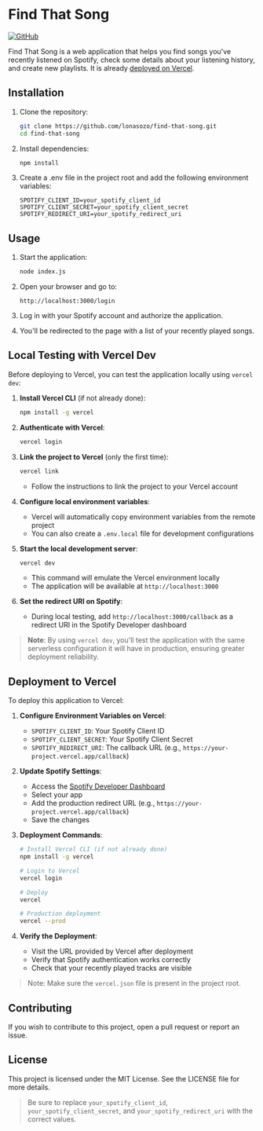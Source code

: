 # Find That Song

[![GitHub](https://img.shields.io/badge/GitHub-lonasozo/find--that--song-181717?style=flat&logo=github)](https://github.com/lonasozo/find-that-song)

Find That Song is a web application that helps you find songs you've recently listened on Spotify, check some details about your listening history, and create new playlists.
It is already [deployed on Vercel](https://find-that-song.vercel.app/).

## Installation

1. Clone the repository:
   ```bash
   git clone https://github.com/lonasozo/find-that-song.git
   cd find-that-song
   ```

2. Install dependencies:
   ```bash
   npm install
   ```

3. Create a .env file in the project root and add the following environment variables:
   ```
   SPOTIFY_CLIENT_ID=your_spotify_client_id
   SPOTIFY_CLIENT_SECRET=your_spotify_client_secret
   SPOTIFY_REDIRECT_URI=your_spotify_redirect_uri
   ```

## Usage

1. Start the application:
   ```bash
   node index.js
   ```

2. Open your browser and go to:
   ```
   http://localhost:3000/login
   ```

3. Log in with your Spotify account and authorize the application.

4. You'll be redirected to the page with a list of your recently played songs.

## Local Testing with Vercel Dev

Before deploying to Vercel, you can test the application locally using `vercel dev`:

1. **Install Vercel CLI** (if not already done):
   ```bash
   npm install -g vercel
   ```

2. **Authenticate with Vercel**:
   ```bash
   vercel login
   ```

3. **Link the project to Vercel** (only the first time):
   ```bash
   vercel link
   ```
   - Follow the instructions to link the project to your Vercel account

4. **Configure local environment variables**:
   - Vercel will automatically copy environment variables from the remote project
   - You can also create a `.env.local` file for development configurations

5. **Start the local development server**:
   ```bash
   vercel dev
   ```
   - This command will emulate the Vercel environment locally
   - The application will be available at `http://localhost:3000`

6. **Set the redirect URI on Spotify**:
   - During local testing, add `http://localhost:3000/callback` as a redirect URI in the Spotify Developer dashboard

> **Note**: By using `vercel dev`, you'll test the application with the same serverless configuration it will have in production, ensuring greater deployment reliability.

## Deployment to Vercel

To deploy this application to Vercel:

1. **Configure Environment Variables on Vercel**:
   - `SPOTIFY_CLIENT_ID`: Your Spotify Client ID
   - `SPOTIFY_CLIENT_SECRET`: Your Spotify Client Secret
   - `SPOTIFY_REDIRECT_URI`: The callback URL (e.g., `https://your-project.vercel.app/callback`)

2. **Update Spotify Settings**:
   - Access the [Spotify Developer Dashboard](https://developer.spotify.com/dashboard/)
   - Select your app
   - Add the production redirect URL (e.g., `https://your-project.vercel.app/callback`)
   - Save the changes

3. **Deployment Commands**:
   ```bash
   # Install Vercel CLI (if not already done)
   npm install -g vercel
   
   # Login to Vercel
   vercel login
   
   # Deploy
   vercel
   
   # Production deployment
   vercel --prod
   ```

4. **Verify the Deployment**:
   - Visit the URL provided by Vercel after deployment
   - Verify that Spotify authentication works correctly
   - Check that your recently played tracks are visible

> Note: Make sure the `vercel.json` file is present in the project root.

## Contributing

If you wish to contribute to this project, open a pull request or report an issue.

## License

This project is licensed under the MIT License. See the LICENSE file for more details.

> Be sure to replace `your_spotify_client_id`, `your_spotify_client_secret`, and `your_spotify_redirect_uri` with the correct values.
